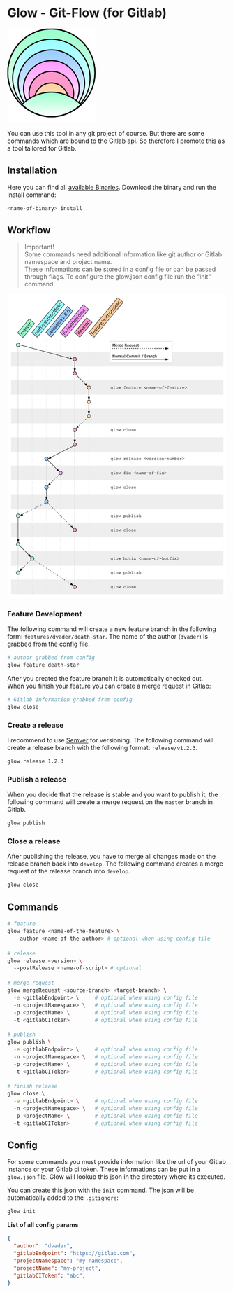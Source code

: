 # Glow - Git-Flow (for Gitlab)

![glow logo](./glow-logo.svg)

You can use this tool in any git project of course. But there are some commands which are bound to the Gitlab api. So therefore I promote this as a tool tailored for Gitlab.

## Installation

Here you can find all [available Binaries](https://github.com/meinto/glow/releases). Download the binary and run the install command:

```bash
<name-of-binary> install
```

## Workflow

> Important!  
> Some commands need additional information like git author or Gitlab namespace and project name.  
> These informations can be stored in a config file or can be passed through flags.
> To configure the glow.json config file run the "init" command

![glow workflow](./glow.jpg?raw=true)

### Feature Development

The following command will create a new feature branch in the following form: `features/dvader/death-star`. The name of the author (`dvader`) is grabbed from the config file.

```bash
# author grabbed from config
glow feature death-star
```

After you created the feature branch it is automatically checked out.  
When you finish your feature you can create a merge request in Gitlab:

```bash
# Gitlab information grabbed from config
glow close
```

### Create a release

I recommend to use [Semver](https://semver.org/) for versioning. The following command will create a release branch with the following format: `release/v1.2.3`.

```bash
glow release 1.2.3
```

### Publish a release

When you decide that the release is stable and you want to publish it, the following command will create a merge request on the `master` branch in Gitlab.

```bash
glow publish
```

### Close a release

After publishing the release, you have to merge all changes made on the release branch back into `develop`. The following command creates a merge request of the release branch into `develop`.

```bash
glow close
```

## Commands

```bash
# feature
glow feature <name-of-the-feature> \ 
  --author <name-of-the-author> # optional when using config file

# release
glow release <version> \ 
  --postRelease <name-of-script> # optional

# merge request
glow mergeRequest <source-branch> <target-branch> \
  -e <gitlabEndpoint> \     # optional when using config file
  -n <projectNamespace> \   # optional when using config file
  -p <projectName> \        # optional when using config file
  -t <gitlabCIToken>        # optional when using config file

# publish
glow publish \
  -e <gitlabEndpoint> \     # optional when using config file
  -n <projectNamespace> \   # optional when using config file
  -p <projectName> \        # optional when using config file
  -t <gitlabCIToken>        # optional when using config file

# finish release
glow close \
  -e <gitlabEndpoint> \     # optional when using config file
  -n <projectNamespace> \   # optional when using config file
  -p <projectName> \        # optional when using config file
  -t <gitlabCIToken>        # optional when using config file
```

## Config

For some commands you must provide information like the url of your Gitlab instance or your Gitlab ci token. These informations can be put in a `glow.json` file. Glow will lookup this json in the directory where its executed.

You can create this json with the `init` command. The json will be automatically added to the `.gitignore`:

```bash
glow init
```

**List of all config params**

```json
{
  "author": "dvadar",
  "gitlabEndpoint": "https://gitlab.com",
  "projectNamespace": "my-namespace",
  "projectName": "my-project",
  "gitlabCIToken": "abc",
}
```
